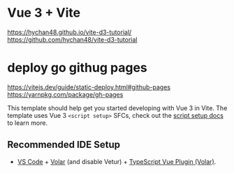 # Vue 3 + Vite
https://hychan48.github.io/vite-d3-tutorial/
https://github.com/hychan48/vite-d3-tutorial

# deploy go githug pages
https://vitejs.dev/guide/static-deploy.html#github-pages
https://yarnpkg.com/package/gh-pages

This template should help get you started developing with Vue 3 in Vite. The template uses Vue 3 `<script setup>` SFCs, check out the [script setup docs](https://v3.vuejs.org/api/sfc-script-setup.html#sfc-script-setup) to learn more.

## Recommended IDE Setup

- [VS Code](https://code.visualstudio.com/) + [Volar](https://marketplace.visualstudio.com/items?itemName=Vue.volar) (and disable Vetur) + [TypeScript Vue Plugin (Volar)](https://marketplace.visualstudio.com/items?itemName=Vue.vscode-typescript-vue-plugin).
